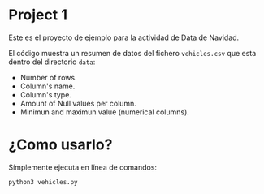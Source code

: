 # Project 1
Este es el proyecto de ejemplo para la actividad de Data de Navidad.

El código muestra un resumen de datos del fichero `vehicles.csv` que esta dentro del directorio `data`:
* Number of rows.
* Column's name.
* Column's type.
* Amount of Null values per column.
* Minimun and maximun value (numerical columns).


# ¿Como usarlo?
Símplemente ejecuta en línea de comandos:

`python3 vehicles.py`

